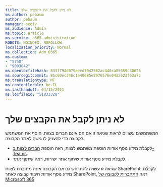 ```yaml
---
title: לא ניתן לקבל את הקבצים שלך
ms.author: pebaum
author: pebaum
manager: scotv
ms.audience: Admin
ms.topic: article
ms.service: o365-administration
ROBOTS: NOINDEX, NOFOLLOW
localization_priority: Normal
ms.collection: Adm_O365
ms.custom:
- "5748"
- "9003042"
ms.openlocfilehash: 833f794d079eeed7042362ac440ca85659c30625
ms.sourcegitcommit: 8bc60ec34bc1e40685e3976576e04a2623f63a7c
ms.translationtype: MT
ms.contentlocale: he-IL
ms.lasthandoff: 04/15/2021
ms.locfileid: "51833328"
---
```

# <a name="we-cant-get-your-files"></a>לא ניתן לקבל את הקבצים שלך

המשתמשים עשויים לראות שגיאה זו אם הם אינם חברים בצוות. הוסף את המשתמש לקבוצה כדי להעניק לו גישה לאתר הקבוצה.

- לקבלת מידע נוסף אודות הוספת משתמש לצוות, ראה הוספת [חברים לצוות ב- Teams](https://support.office.com/article/add-people-to-a-team-aff2249d-b456-4bc3-81e7-52327b6b38e9).
- לקבלת מידע נוסף אודות שיתוף אתר ישירות, ראה [שיתוף אתר.](https://support.office.com/article/Share-a-site-958771A8-D041-4EB8-B51C-AFEA2EAE3658)

שגיאה זו עשויה להתרחש גם אם הקבוצה אינה מחוברת לצוות SharePoint. לקבלת מידע נוסף אודות חיבור קבוצה לאתר SharePoint, ראה [התחברות לקבוצה של Microsoft 365](https://docs.microsoft.com/sharepoint/dev/transform/modernize-connect-to-office365-group)